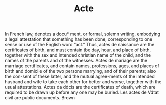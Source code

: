 ---
title: Acte
letter: A
permalink: "/definitions/acte.html"
body: In French law, denotes a docu* ment, or formal, solemn writing, embodying a
  legal attestation that something has been done, corresponding to one sense or use
  of the English word “act.” Thus, actes de naissance are the certificates of birth,
  and must contain tbe day, hour, and place of birth, together with the sex and intended
  chrlstlan name of the child, and the names of the parents and of the witnesses.
  Actes de mariage are the marriage certificates, and contain names, professions,
  ages, and places of birth and domicile of the two persons marrying, and of their
  parents; also the con-sent of these latter, and the mutual agree-ments of the intended
  husband and wife to take each other for better and worse, together with the usual
  attestations. Actes da ddcis are the certificates of death, which are required to
  be drawn up before any one may be buried. Les actes de Vdtat civil are public documents.
  Brown
published_at: '2018-07-07'
layout: post
---